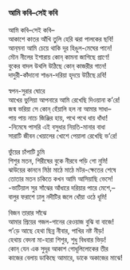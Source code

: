 ### আমি কবি–সেই কবি
আমি কবি–সেই কবি–  
আকাশে কাতর আঁখি তুলি হেরি ঝরা পালকের ছবি!  
আন্‌মনা আমি চেয়ে থাকি দূর হিঙুল-মেঘের পানে!  
মৌন নীলের ইশারায় কোন্ কামনা জাগিছে প্রাণে!  
বুকের বাদল উথলি উঠিছে কোন্ কাজরীর গানে!  
দাদুরী-কাঁদানো শাঙন-দরিয়া হৃদয়ে উঠিছে দ্রবি!  

স্বপন-সুরার ঘোরে  
আখের ভুলিয়া আপনারে আমি রেখেছি দিওয়ানা ক’রে!  
জন্ম ভরিয়া সে কোন্ হেঁয়ালি হল না আমার সাধা–  
পায় পায় নাচে জিঞ্জির হায়, পথে পথে ধায় ধাঁধা!  
-নিমেষে পাসরি এই বসুধার নিয়তি-মানার বাধা  
সারাটি জীবন খেয়ালের খোশে পেয়ালা রেখেছি ভ’রে!  

ভুঁয়ের চাঁপাটি চুমি  
শিশুর মতন, শিরীষের বুকে নীরবে পড়ি গো নুমি!  
ঝাউয়ের কাননে মিঠা মাঠে মাঠে মটর-ক্ষেতের শেষে  
তোতার মতন চকিতে কখন আমি আসিয়াছি ভেসে!  
-ভাটিয়াল সুর সাঁঝের আঁধারে দরিয়ার পারে মেশে,–  
বালুর ফরাশে ঢালু নদীটির জলে ধোঁয়া ওঠে ধূমি!  

বিজন তারার সাঁঝে  
আমার প্রিয়ের গজল-গানের রেওয়াজ বুঝি বা বাজে!  
প’ড়ে আছে হেথা ছিন্ন নীবার, পাখির নষ্ট নীড়!  
হেথায় বেদনা মা-হারা শিশুর, শুধু বিধবার ভিড়!  
কোন্ যেন এক সুদূর আকাশ গোধূলিলোকের তীর  
কাজের বেলায় ডাকিছে আমারে, ডাকে অকাজের মাঝে!  
